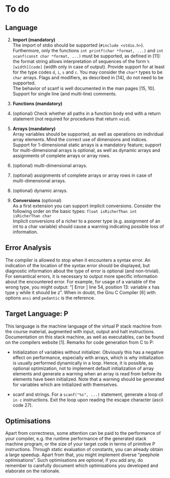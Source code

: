 # To do

## Language

2. **Import (mandatory)**  
The import of stdio should be supported (`#include <stdio.h>`).  
Furthermore, only the functions `int printf(char *format, ...)` and `int scanf(const char *format, ...)` must be supported, as defined in \[11]: the format string allows interpretation of sequences of the form `%[width][code]` (width only in case of output). Provide support for at least for the type codes `d`, `i`, `s` and `c`. You may consider the `char*` types to be `char` arrays. Flags and modifiers, as described in [14], do not need to be supported.  
The behavior of scanf is well documented in the man pages [15, 10].
Support for single line (and multi-line) comments.

6. **Functions (mandatory)**  
  1. (optional) Check whether all paths in a function body end with a return statement (not required for procedures that return `void`).

7. **Arrays (mandatory)**  
Array variables should be supported, as well as operations on individual array elements. Mind the correct use of dimensions and indices. Support for 1-dimensional static arrays is a mandatory feature; support for multi-dimensional arrays is optional, as well as dynamic arrays and assignments of complete arrays or array rows.
  1. (optional) multi-dimensional arrays.
  1. (optional) assignments of complete arrays or array rows in case of multi-dimensional arrays.
  1. (optional) dynamic arrays.
  
8. **Conversions** (optional)  
As a first extension you can support implicit conversions. Consider the following order on the basic types: `float isRicherThan int isRicherThan char`  
Implicit conversions of a richer to a poorer type (e.g. assignment of an int to a char variable) should cause a warning indicating possible loss of information.


## Error Analysis

The compiler is allowed to stop when it encounters a syntax error. An indication of the location of the syntax error should be displayed, but diagnostic information about the type of error is optional (and non-trivial). For semantical errors, it is necessary to output more specific information about the encountered error. For example, for usage of a variable of the wrong type, you might output: “[ Error ] line 54, position 13: variable x has type y while it should be z”. When in doubt, the Gnu C Compiler [6] with options `ansi` and `pedantic` is the reference.


## Target Language: P

This language is the machine language of the virtual P stack machine from the course material, augmented with input, output and halt instructions. Documentation on this stack machine, as well as executables, can be found on the compilers website [1]. Remarks for code generation from C to P:

* Initialization of variables without initializer. Obviously this has a negative effect on performance, especially with arrays, which is why initialization is usually performed dynamically in a loop. Hence, it is possible, as optional optimization, not to implement default initialization of array elements and generate a warning when an array is read from before its elements have been initialized. Note that a warning should be generated for variables which are initialized with themselves.

* scanf and strings. For a `scanf("%s", ...)` statement, generate a loop of `in c` instructions. Exit the loop upon reading the escape character (ascii code 27). 


## Optimisations

Apart from correctness, some attention can be paid to the performance of your compiler, e.g. the runtime performance of the generated stack machine program, or the size of your target code in terms of primitive P instructions. Through static evaluation of constants, you can already obtain a large speedup. Apart from that, you might implement diverse “peephole optimisations”. Such optimisations are optional; if you add any, do remember to carefully document which optimisations you developed and elaborate on the rationale.
